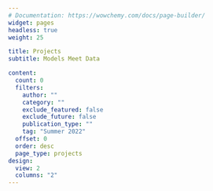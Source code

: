 ```yaml
---
# Documentation: https://wowchemy.com/docs/page-builder/
widget: pages
headless: true
weight: 25

title: Projects
subtitle: Models Meet Data

content:
  count: 0
  filters:
    author: ""
    category: ""
    exclude_featured: false
    exclude_future: false
    publication_type: ""
    tag: "Summer 2022"
  offset: 0
  order: desc
  page_type: projects
design:
  view: 2
  columns: "2"
---
```

